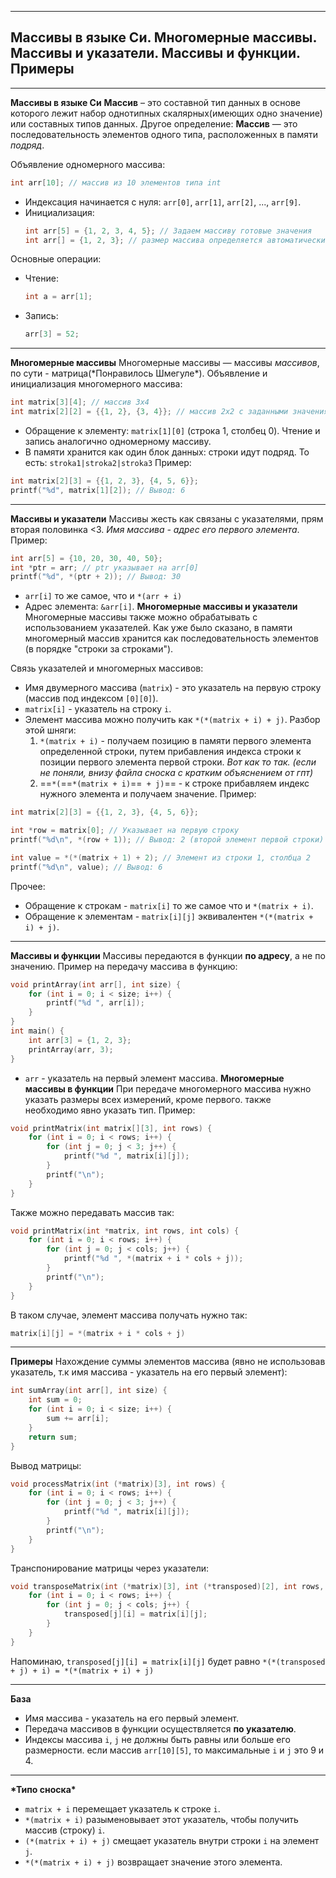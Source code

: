 ___
## Массивы в языке Си. Многомерные массивы. Массивы и указатели. Массивы и функции. Примеры

___
**Массивы в языке Си**
**Массив** – это составной тип данных в основе которого лежит набор однотипных скалярных(имеющих одно значение) или составных типов данных.
Другое определение:
**Массив** — это последовательность элементов одного типа, расположенных в памяти *подряд*.

Объявление одномерного массива:
```c
int arr[10]; // массив из 10 элементов типа int
```
- Индексация начинается с нуля: `arr[0]`, `arr[1]`, `arr[2]`, ..., `arr[9]`.
- Инициализация:
  ```c
  int arr[5] = {1, 2, 3, 4, 5}; // Задаем массиву готовые значения
  int arr[] = {1, 2, 3}; // размер массива определяется автоматически
  ```
Основные операции:
- Чтение:
  ```c
  int a = arr[1];
  ```
- Запись:
  ```c
  arr[3] = 52;
  ```
___
**Многомерные массивы**
Многомерные массивы — массивы *массивов*, по сути - матрица(\*Понравилось Шмегуле\*).
Объявление и инициализация многомерного массива:
```c
int matrix[3][4]; // массив 3x4
int matrix[2][2] = {{1, 2}, {3, 4}}; // массив 2х2 с заданными значениями
```
- Обращение к элементу: `matrix[1][0]` (строка 1, столбец 0). Чтение и запись аналогично одномерному массиву.
- В памяти хранится как один блок данных: строки идут подряд. То есть: `stroka1|stroka2|stroka3`
Пример:
```c
int matrix[2][3] = {{1, 2, 3}, {4, 5, 6}};
printf("%d", matrix[1][2]); // Вывод: 6
```
___
**Массивы и указатели**
Массивы жесть как связаны с указателями, прям вторая половинка <3.
*Имя массива - адрес его первого элемента*.
Пример:
```c
int arr[5] = {10, 20, 30, 40, 50};
int *ptr = arr; // ptr указывает на arr[0]
printf("%d", *(ptr + 2)); // Вывод: 30
```
- `arr[i]` то же самое, что и `*(arr + i)`
- Адрес элемента: `&arr[i]`.
**Многомерные массивы и указатели**
Многомерные массивы также можно обрабатывать с использованием указателей. Как уже было сказано, в памяти многомерный массив хранится как последовательность элементов (в порядке "строки за строками").

Связь указателей и многомерных массивов:
- Имя двумерного массива (`matrix`) - это указатель на первую строку (массив под индексом `[0][0]`).
- `matrix[i]` - указатель на строку `i`.
- Элемент массива можно получить как `*(*(matrix + i) + j)`.
  Разбор этой шняги:
  1. `*(matrix + i)` - получаем позицию в памяти первого элемента определенной строки, путем прибавления индекса строки к позиции первого элемента первой строки. *Вот как то так. (если не поняли, внизу файла сноска с кратким объяснением от гпт)* 
  2. ==`*(`==`*(matrix + i)`==` + j)`== - к строке прибавляем индекс нужного элемента и получаем значение. 
Пример:
```c
int matrix[2][3] = {{1, 2, 3}, {4, 5, 6}};

int *row = matrix[0]; // Указывает на первую строку
printf("%d\n", *(row + 1)); // Вывод: 2 (второй элемент первой строки)

int value = *(*(matrix + 1) + 2); // Элемент из строки 1, столбца 2
printf("%d\n", value); // Вывод: 6
```
Прочее:
- Обращение к строкам - `matrix[i]` то же самое что и `*(matrix + i)`.
- Обращение к элементам - `matrix[i][j]` эквивалентен `*(*(matrix + i) + j)`.
___
**Массивы и функции**
Массивы передаются в функции **по адресу**, а не по значению.
Пример на передачу массива в функцию:
```c
void printArray(int arr[], int size) {
    for (int i = 0; i < size; i++) {
        printf("%d ", arr[i]);
    }
}
int main() {
    int arr[3] = {1, 2, 3};
    printArray(arr, 3);
}
```
- `arr` - указатель на первый элемент массива.
**Многомерные массивы в функции**
При передаче многомерного массива нужно указать размеры всех измерений, кроме первого. также необходимо явно указать тип.
Пример:
```c
void printMatrix(int matrix[][3], int rows) {
    for (int i = 0; i < rows; i++) {
        for (int j = 0; j < 3; j++) {
            printf("%d ", matrix[i][j]);
        }
        printf("\n");
    }
}
```
Также можно передавать массив так:
```c
void printMatrix(int *matrix, int rows, int cols) {
    for (int i = 0; i < rows; i++) {
        for (int j = 0; j < cols; j++) {
            printf("%d ", *(matrix + i * cols + j));
        }
        printf("\n");
    }
}
```
В таком случае, элемент массива получать нужно так: 
```c
matrix[i][j] = *(matrix + i * cols + j)
```
___
**Примеры**
Нахождение суммы элементов массива (явно не использовав указатель, т.к имя массива - указатель на его первый элемент):
```c
int sumArray(int arr[], int size) {
    int sum = 0;
    for (int i = 0; i < size; i++) {
        sum += arr[i];
    }
    return sum;
}

```

Вывод матрицы:
```c
void processMatrix(int (*matrix)[3], int rows) {
    for (int i = 0; i < rows; i++) {
        for (int j = 0; j < 3; j++) {
            printf("%d ", matrix[i][j]);
        }
        printf("\n");
    }
}

```

Транспонирование матрицы через указатели:
```c
void transposeMatrix(int (*matrix)[3], int (*transposed)[2], int rows, int cols) {
    for (int i = 0; i < rows; i++) {
        for (int j = 0; j < cols; j++) {
            transposed[j][i] = matrix[i][j];
        }
    }
}

```
Напоминаю, `transposed[j][i] = matrix[i][j]` будет равно
`*(*(transposed + j) + i) = *(*(matrix + i) + j)`
___
**База**
- Имя массива - указатель на его первый элемент.
- Передача массивов в функции осуществляется **по указателю**.
- Индексы массива `i`, `j` не должны быть равны или больше его размерности. если массив `arr[10][5]`, то максимальные `i` и `j` это 9 и 4.
___
**\*Типо сноска\***
- `matrix + i` перемещает указатель к строке `i`.
- `*(matrix + i)` разыменовывает этот указатель, чтобы получить массив (строку) `i`.
- `(*(matrix + i) + j)` смещает указатель внутри строки `i` на элемент `j`.
- `*(*(matrix + i) + j)` возвращает значение этого элемента.